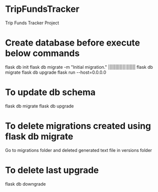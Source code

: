 # TripFundsTracker
Trip Funds Tracker Project
# Create database before execute below commands

flask db init
flask db migrate -m "Initial migration." ||||||||||||||||||| flask db migrate
flask db upgrade
flask run --host=0.0.0.0


# To update db schema
flask db migrate
flask db upgrade

# To delete migrations created using flask db migrate
Go to migrations folder and deleted generated text file in versions folder

# To delete last upgrade
flask db downgrade